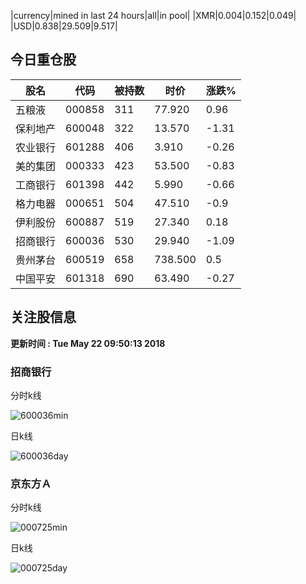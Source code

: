 |currency|mined in last 24 hours|all|in pool|
|XMR|0.004|0.152|0.049|
|USD|0.838|29.509|9.517|

## 今日重仓股 

|股名|代码|被持数|时价|涨跌%|
|---|---|---|---|---|
|五粮液|000858|311|77.920|0.96|
|保利地产|600048|322|13.570|-1.31|
|农业银行|601288|406|3.910|-0.26|
|美的集团|000333|423|53.500|-0.83|
|工商银行|601398|442|5.990|-0.66|
|格力电器|000651|504|47.510|-0.9|
|伊利股份|600887|519|27.340|0.18|
|招商银行|600036|530|29.940|-1.09|
|贵州茅台|600519|658|738.500|0.5|
|中国平安|601318|690|63.490|-0.27|

## 关注股信息
**更新时间 : Tue May 22 09:50:13 2018**
### 招商银行 
分时k线

![600036min](http://image.sinajs.cn/newchart/min/n/sh600036.gif)

日k线

![600036day](http://image.sinajs.cn/newchart/daily/n/sh600036.gif)

### 京东方Ａ 
分时k线

![000725min](http://image.sinajs.cn/newchart/min/n/sz000725.gif)

日k线

![000725day](http://image.sinajs.cn/newchart/daily/n/sz000725.gif)
